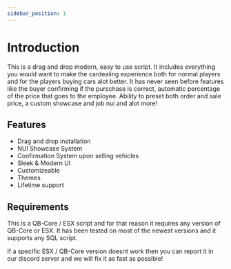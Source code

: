 ```yaml
---
sidebar_position: 1
---
```


# Introduction

This is a drag and drop modern, easy to use script. It includes everything you would want to make the cardealing experience both for normal players and for the players buying cars alot better. It has never seen before features like the buyer confirming if the purschase is correct, automatic percentage of the price that goes to the employee. Ability to preset both order and sale price, a custom showcase and job nui and alot more!

## Features

- Drag and drop installation
- NUI Showcase System
- Confirmation System upon selling vehicles
- Sleek & Modern UI
- Customizeable
- Themes
- Lifetime support

## Requirements

This is a QB-Core / ESX script and for that reason it requires any version of QB-Core or ESX. It has been tested on most of the newest versions and it supports any SQL script.

If a specific ESX / QB-Core version doesnt work then you can report it in our discord server and we will fix it as fast as possible!
